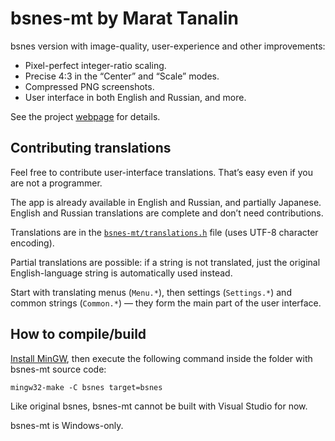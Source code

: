 # bsnes-mt by Marat Tanalin

bsnes version with image-quality, user-experience and other improvements:

* Pixel-perfect integer-ratio scaling.
* Precise 4:3 in the “Center” and “Scale” modes.
* Compressed PNG screenshots.
* User interface in both English and Russian, and more.

See the project [webpage](http://tanalin.com/en/projects/bsnes-mt/) for details.

## Contributing translations

Feel free to contribute user-interface translations. That’s easy even if you are not a programmer.

The app is already available in English and Russian, and partially Japanese. English and Russian translations are complete and don’t need contributions.

Translations are in the [`bsnes-mt/translations.h`](https://github.com/Marat-Tanalin/bsnes-mt/blob/master/bsnes-mt/translations.h) file (uses UTF-8 character encoding).

Partial translations are possible: if a string is not translated, just the original English-language string is automatically used instead.

Start with translating menus (`Menu.*`), then settings (`Settings.*`) and common strings (`Common.*`) — they form the main part of the user interface.

## How to compile/build

[Install MinGW](https://github.com/orlp/dev-on-windows/wiki/Installing-GCC--&-MSYS2), then execute the following command inside the folder with bsnes-mt source code:

```
mingw32-make -C bsnes target=bsnes
```

Like original bsnes, bsnes-mt cannot be built with Visual Studio for now.

bsnes-mt is Windows-only.